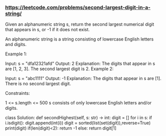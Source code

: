 ### https://leetcode.com/problems/second-largest-digit-in-a-string/

Given an alphanumeric string s, return the second largest numerical digit that appears in s, or -1 if it does not exist.

An alphanumeric string is a string consisting of lowercase English letters and digits.

 

Example 1:

Input: s = "dfa12321afd"
Output: 2
Explanation: The digits that appear in s are [1, 2, 3]. The second largest digit is 2.
Example 2:

Input: s = "abc1111"
Output: -1
Explanation: The digits that appear in s are [1]. There is no second largest digit. 
 

Constraints:

1 <= s.length <= 500
s consists of only lowercase English letters and/or digits.

class Solution:
    def secondHighest(self, s: str) -> int:
        digit = []
        for i in s:
            if i.isdigit():
                digit.append(int(i))
        digit = sorted(list(set(digit)),reverse=True)
        print(digit)
        if(len(digit)<2):
            return -1
        else:
            return digit[1]
        


